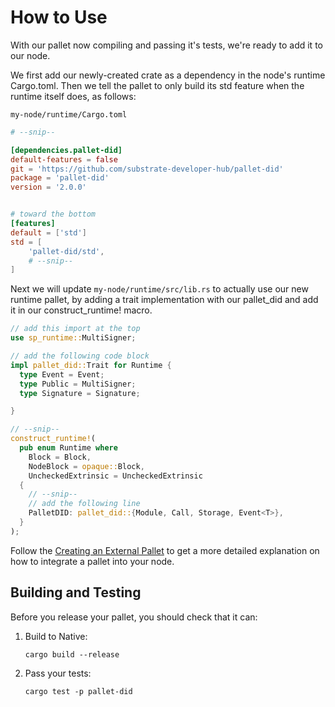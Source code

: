 # How to Use

With our pallet now compiling and passing it's tests, we're ready to add it to our node.

We first add our newly-created crate as a dependency in the node's runtime Cargo.toml. Then we tell the pallet to only build its std feature when the runtime itself does, as follows:

`my-node/runtime/Cargo.toml`

``` TOML
# --snip--

[dependencies.pallet-did]
default-features = false
git = 'https://github.com/substrate-developer-hub/pallet-did'
package = 'pallet-did'
version = '2.0.0'


# toward the bottom
[features]
default = ['std']
std = [
    'pallet-did/std',
    # --snip--
]
```
Next we will update `my-node/runtime/src/lib.rs` to actually use our new runtime pallet, by adding a trait implementation with our pallet_did and add it in our construct_runtime! macro.

``` rust
// add this import at the top
use sp_runtime::MultiSigner;

// add the following code block
impl pallet_did::Trait for Runtime {
  type Event = Event;
  type Public = MultiSigner;
  type Signature = Signature;

}

// --snip--
construct_runtime!(
  pub enum Runtime where
    Block = Block,
    NodeBlock = opaque::Block,
    UncheckedExtrinsic = UncheckedExtrinsic
  {
    // --snip--
    // add the following line
    PalletDID: pallet_did::{Module, Call, Storage, Event<T>},
  }
);
```

Follow the [Creating an External Pallet](https://substrate.dev/docs/en/tutorials/creating-a-runtime-module) to get a more detailed explanation on how to integrate a pallet into your node.

## Building and Testing

Before you release your pallet, you should check that it can:

1. Build to Native:

    ```
    cargo build --release
    ```

2. Pass your tests:

    ```
    cargo test -p pallet-did
    ```